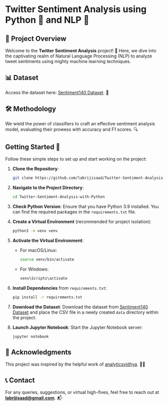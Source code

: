 # Twitter Sentiment Analysis using Python 🐍 and NLP 📙

## 🚀 **Project Overview**

Welcome to the **Twitter Sentiment Analysis** project! 🌟 Here, we dive into the captivating realm of Natural Language Processing (NLP) to analyze tweet sentiments using mighty machine learning techniques.

## 📊 **Dataset**

Access the dataset here: [Sentiment140 Dataset](https://drive.google.com/file/d/19IeqXU96-kDt6wy1wTNyhWrIw1jbK2Kx/view?usp=sharing). 📂

## 🛠️ **Methodology**

We wield the power of classifiers to craft an effective sentiment analysis model, evaluating their prowess with accuracy and F1 scores. 🔍

## **Getting Started 🏁**

Follow these simple steps to set up and start working on the project:

1. **Clone the Repository**:
   ```bash
   git clone https://github.com/labrijisaad/Twitter-Sentiment-Analysis-with-Python.git
   ```
   
2. **Navigate to the Project Directory**:
   ```bash
   cd Twitter-Sentiment-Analysis-with-Python
   ```
   
3. **Check Python Version**: Ensure that you have Python 3.9 installed. You can find the required packages in the `requirements.txt` file.

4. **Create a Virtual Environment** (recommended for project isolation):
   ```bash
   python3 -m venv venv
   ```
   
5. **Activate the Virtual Environment**:

   - For macOS/Linux:
     ```bash
     source venv/bin/activate
     ```
   
   - For Windows:
     ```bash
     venv\Scripts\activate
     ```

6. **Install Dependencies** from `requirements.txt`:
   ```bash
   pip install -r requirements.txt
   ```

7. **Download the Dataset**:
   Download the dataset from [Sentiment140 Dataset](https://drive.google.com/file/d/19IeqXU96-kDt6wy1wTNyhWrIw1jbK2Kx/view?usp=sharing) and place the CSV file in a newly created `data` directory within the project.

8. **Launch Jupyter Notebook**:
   Start the Jupyter Notebook server:
   ```bash
   jupyter notebook
   ```



## 🙏 **Acknowledgments**

This project was inspired by the helpful work of [analyticsvidhya](https://www.analyticsvidhya.com/). 🎩🙌

## 📞 **Contact**

For any queries, suggestions, or virtual high-fives, feel free to reach out at **labrijisaad@gmail.com**. 📬

